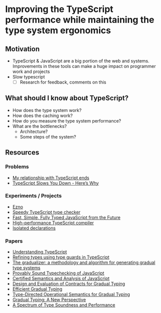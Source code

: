 # Improving the TypeScript performance while maintaining the type system ergonomics

## Motivation

- TypeScript & JavaScript are a big portion of the web and systems. Improvements in these tools can make a huge impact on programmer work and projects
- Slow typescript
  - [ ] Research for feedback, comments on this

## What should I know about TypeScript?

- How does the type system work?
- How does the caching work?
- How do you measure the type system performance?
- What are the bottlenecks?
  - Architecture?
  - Some steps of the system?

## Resources

### Problems

- [My relationship with TypeScript ends](https://www.linkedin.com/posts/activity-7114112050611568640-i7eC?utm_source=share&utm_medium=member_desktop)
- [TypeScript Slows You Down - Here’s Why](https://www.youtube.com/watch?v=Xl02L1jy53c&t=48s&ab_channel=Theo-t3%E2%80%A4gg)

### Experiments / Projects

- [Ezno](https://kaleidawave.github.io/posts/introducing-ezno/)
- [Speedy TypeScript type checker](https://github.com/dudykr/stc)
- [Fast, Simple, Fully Typed JavaScript from the Future](https://rescript-lang.org/)
- [High-performance TypeScript compiler](https://github.com/marcj/TypeRunner)
- [Isolated declarations](https://github.com/microsoft/TypeScript/pull/53463)

### Papers

- [Understanding TypeScript](https://users.soe.ucsc.edu/~abadi/Papers/FTS-submitted.pdf)
- [Refining types using type guards in TypeScript](https://dl.acm.org/doi/10.1145/3018882.3018887)
- [The gradualizer: a methodology and algorithm for generating gradual type systems](https://dl.acm.org/doi/10.1145/2837614.2837632)
- [Provably Sound Typechecking of JavaScript](https://www.informatik.uni-marburg.de/~seba/teaching/thesis-bijman.pdf)
- [Certified Semantics and Analysis of JavaScript](https://theses.hal.science/tel-01478722/file/BODIN_Martin.pdf)
- [Design and Evaluation of Contracts for Gradual Typing](https://era.ed.ac.uk/bitstream/handle/1842/36669/Williams2019.pdf?isAllowed=y&sequence=1)
- [Efficient Gradual Typing](https://arxiv.org/pdf/1802.06375.pdf)
- [Type-Directed Operational Semantics for Gradual Typing](https://drops.dagstuhl.de/opus/volltexte/2021/14055/pdf/LIPIcs-ECOOP-2021-12.pdf)
- [Gradual Typing: A New Perspective](https://dl.acm.org/doi/pdf/10.1145/3290329)
- [A Spectrum of Type Soundness and Performance](https://dl.acm.org/doi/pdf/10.1145/3236766)
